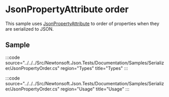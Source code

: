 ﻿# JsonPropertyAttribute order

This sample uses [JsonPropertyAttribute](/api/newtonsoft/json/jsonpropertyattribute/) to order of properties when they are serialized to JSON.

## Sample

:::code source="../../../Src/Newtonsoft.Json.Tests/Documentation/Samples/Serializer/JsonPropertyOrder.cs" region="Types" title="Types" :::

:::code source="../../../Src/Newtonsoft.Json.Tests/Documentation/Samples/Serializer/JsonPropertyOrder.cs" region="Usage" title="Usage" :::

